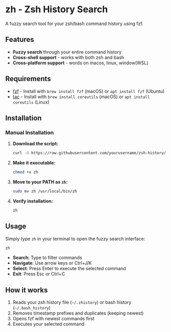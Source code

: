 # zh - Zsh History Search

A fuzzy search tool for your zsh/bash command history using fzf.

## Features

- **Fuzzy search** through your entire command history
- **Cross-shell support** - works with both zsh and bash
- **Cross-platform support** - words on macos, linux, window(WSL)


## Requirements

- [fzf](https://github.com/junegunn/fzf) - Install with `brew install fzf` (macOS) or `apt install fzf` (Ubuntu)
- [tac](https://www.gnu.org/software/coreutils/) - Install with `brew install coreutils` (macOS) or `apt install coreutils` (Linux)

## Installation

### Manual Installation

1. **Download the script:**
   ```bash
   curl -O https://raw.githubusercontent.com/yourusername/zsh-history/main/zh
   ```

2. **Make it executable:**
   ```bash
   chmod +x zh
   ```

3. **Move to your PATH as `zh`:**
   ```bash
   sudo mv zh /usr/local/bin/zh
   ```

4. **Verify installation:**
   ```bash
   zh
   ```

## Usage

Simply type `zh` in your terminal to open the fuzzy search interface:

```bash
zh
```

- **Search**: Type to filter commands
- **Navigate**: Use arrow keys or Ctrl+J/K
- **Select**: Press Enter to execute the selected command
- **Exit**: Press Esc or Ctrl+C

## How it works

1. Reads your zsh history file (`~/.zhistory`) or bash history (`~/.bash_history`)
2. Removes timestamp prefixes and duplicates (keeping newest)
3. Opens fzf with newest commands first
4. Executes your selected command
